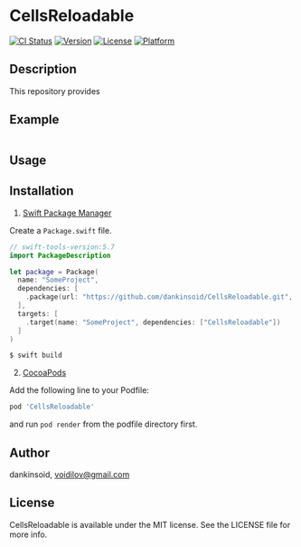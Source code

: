 # CellsReloadable

[![CI Status](https://img.shields.io/travis/dankinsoid/CellsReloadable.svg?style=flat)](https://travis-ci.org/dankinsoid/CellsReloadable)
[![Version](https://img.shields.io/cocoapods/v/CellsReloadable.svg?style=flat)](https://cocoapods.org/pods/CellsReloadable)
[![License](https://img.shields.io/cocoapods/l/CellsReloadable.svg?style=flat)](https://cocoapods.org/pods/CellsReloadable)
[![Platform](https://img.shields.io/cocoapods/p/CellsReloadable.svg?style=flat)](https://cocoapods.org/pods/CellsReloadable)


## Description
This repository provides

## Example

```swift

```
## Usage

 
## Installation

1. [Swift Package Manager](https://github.com/apple/swift-package-manager)

Create a `Package.swift` file.
```swift
// swift-tools-version:5.7
import PackageDescription

let package = Package(
  name: "SomeProject",
  dependencies: [
    .package(url: "https://github.com/dankinsoid/CellsReloadable.git", from: "0.0.1")
  ],
  targets: [
    .target(name: "SomeProject", dependencies: ["CellsReloadable"])
  ]
)
```
```ruby
$ swift build
```

2.  [CocoaPods](https://cocoapods.org)

Add the following line to your Podfile:
```ruby
pod 'CellsReloadable'
```
and run `pod render` from the podfile directory first.

## Author

dankinsoid, voidilov@gmail.com

## License

CellsReloadable is available under the MIT license. See the LICENSE file for more info.
